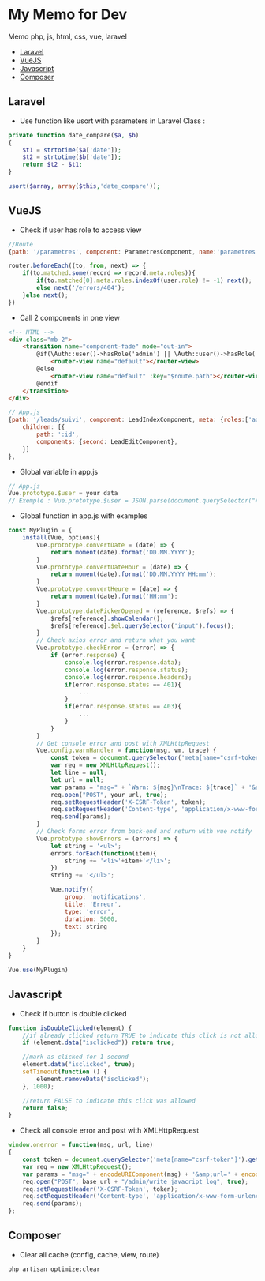 # My Memo for Dev

<!-- ![alt text](https://julien-kennel.fr/images/git/table.PNG) -->

Memo php, js, html, css, vue, laravel

- [Laravel](#laravel)
- [VueJS](#vuejs)
- [Javascript](#javascript)
- [Composer](#composer)


## Laravel

* Use function like usort with parameters in Laravel Class :
```php
private function date_compare($a, $b)
{
    $t1 = strtotime($a['date']);
    $t2 = strtotime($b['date']);
    return $t2 - $t1; 
}

usort($array, array($this,'date_compare'));
```


## VueJS

* Check if user has role to access view
```javascript
//Route
{path: '/parametres', component: ParametresComponent, name:'parametres', meta: {roles:['admin', 'leads']}},

router.beforeEach((to, from, next) => {
    if(to.matched.some(record => record.meta.roles)){
        if(to.matched[0].meta.roles.indexOf(user.role) != -1) next();
        else next('/errors/404');
    }else next();
})
```


* Call 2 components in one view
```html
<!-- HTML -->
<div class="mb-2">
    <transition name="component-fade" mode="out-in">
        @if(\Auth::user()->hasRole('admin') || \Auth::user()->hasRole('leads'))
            <router-view name="default"></router-view>
        @else
            <router-view name="default" :key="$route.path"></router-view>
        @endif
    </transition>
</div>
```
```javascript
// App.js
{path: '/leads/suivi', component: LeadIndexComponent, meta: {roles:['admin', 'leads']},
    children: [{
        path: ':id',
        components: {second: LeadEditComponent},
    }]
},
```

* Global variable in app.js
```javascript
// App.js
Vue.prototype.$user = your data
// Exemple : Vue.prototype.$user = JSON.parse(document.querySelector("#app").dataset.user)
```

* Global function in app.js with examples
```javascript
const MyPlugin = {
    install(Vue, options){
        Vue.prototype.convertDate = (date) => {
            return moment(date).format('DD.MM.YYYY');
        }
        Vue.prototype.convertDateHour = (date) => {
            return moment(date).format('DD.MM.YYYY HH:mm');
        }
        Vue.prototype.convertHeure = (date) => {
            return moment(date).format('HH:mm');
        }
        Vue.prototype.datePickerOpened = (reference, $refs) => {
            $refs[reference].showCalendar();
            $refs[reference].$el.querySelector('input').focus();
        }
        // Check axios error and return what you want
        Vue.prototype.checkError = (error) => {
            if (error.response) {
                console.log(error.response.data);
                console.log(error.response.status);
                console.log(error.response.headers);
                if(error.response.status == 401){
                    ...
                }
                if(error.response.status == 403){
                    ...
                }
            }
        }
        // Get console error and post with XMLHttpRequest
        Vue.config.warnHandler = function(msg, vm, trace) {
            const token = document.querySelector('meta[name="csrf-token"]').getAttribute('content');
            var req = new XMLHttpRequest();
            let line = null;
            let url = null;
            var params = "msg=" + `Warn: ${msg}\nTrace: ${trace}` + '&amp;url=' + encodeURIComponent(url) + "&amp;line=" + line;
            req.open("POST", your_url, true);
            req.setRequestHeader('X-CSRF-Token', token);
            req.setRequestHeader('Content-type', 'application/x-www-form-urlencoded; charset=UTF-8');
            req.send(params);
        }
        // Check forms error from back-end and return with vue notify
        Vue.prototype.showErrors = (errors) => {
            let string = '<ul>';
            errors.forEach(function(item){
                string += '<li>'+item+'</li>';
            })
            string += '</ul>';

            Vue.notify({
                group: 'notifications',
                title: 'Erreur',
                type: 'error',
                duration: 5000,
                text: string
            });
        }
    }
}

Vue.use(MyPlugin)

```





## Javascript

* Check if button is double clicked
```javascript
function isDoubleClicked(element) {
    //if already clicked return TRUE to indicate this click is not allowed
    if (element.data("isclicked")) return true;

    //mark as clicked for 1 second
    element.data("isclicked", true);
    setTimeout(function () {
        element.removeData("isclicked");
    }, 1000);

    //return FALSE to indicate this click was allowed
    return false;
}
```

* Check all console error and post with XMLHttpRequest
```javascript
window.onerror = function(msg, url, line)
{
    const token = document.querySelector('meta[name="csrf-token"]').getAttribute('content');
    var req = new XMLHttpRequest();
    var params = "msg=" + encodeURIComponent(msg) + '&amp;url=' + encodeURIComponent(url) + "&amp;line=" + line;
    req.open("POST", base_url + "/admin/write_javacript_log", true);
    req.setRequestHeader('X-CSRF-Token', token);
    req.setRequestHeader('Content-type', 'application/x-www-form-urlencoded; charset=UTF-8');
    req.send(params);
};
```

## Composer

* Clear all cache (config, cache, view, route)
```html
php artisan optimize:clear
```





<!-- ## Usage
```html
<light-vue-timepicker></light-vue-timepicker>
```

## Retrieve data

```javascript
variable = {
	yourVmodel.hour,
	yourVmodel.minute,
	yourVmodel.second,
	yourVmodel.a
}
```

## Props

| Name&nbsp;&nbsp;&nbsp;&nbsp;&nbsp;&nbsp;&nbsp;&nbsp;&nbsp;&nbsp;&nbsp;&nbsp;&nbsp;&nbsp;&nbsp;&nbsp;&nbsp;&nbsp;&nbsp;&nbsp;&nbsp;&nbsp;&nbsp;&nbsp;&nbsp;&nbsp;&nbsp;&nbsp;&nbsp;&nbsp;&nbsp;&nbsp;&nbsp;&nbsp;&nbsp;&nbsp;&nbsp;&nbsp;&nbsp; | Type | Description | Default
| ----------------- | :--- | :--- | :--- |
| `hourRange`      | `Array` | Range of hours which displayed (ex ['8-12', '14-19', '22']) | ['00-23'] |
| `minuteRange`      | `Array` | Range of minutes which displayed (ex ['0-30']) | ['00-59'] |
| `secondRange`      | `Array` | Range of secondes which displayed (ex ['0-30']) | ['00-59'] |
| `classe`      | `String` | class(boostrap or other) for input hour and minute | form-control col-5 |
| `format`      | `String` | Format 12 or 24 | 24 |
| `lang`      | `String` | lang fr or en  | null (display HH MM) |
| `withHour`      | `Boolean` | Display input hour  | true |
| `withMinute`      | `Boolean` | Display input minute  | true |
| `withSecond`      | `Boolean` | Display input second  | false |


## Example
```html
<light-vue-timepicker
v-model="time"
lang="en"
:hourRange="['8-12', '14-19', '21']"
:minuteRange="['30', '40', '55-57']"
:withSecond="true"
>
</light-vue-timepicker>
``` -->